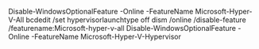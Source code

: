 Disable-WindowsOptionalFeature -Online -FeatureName Microsoft-Hyper-V-All
bcdedit /set hypervisorlaunchtype off
dism /online /disable-feature /featurename:Microsoft-hyper-v-all
Disable-WindowsOptionalFeature -Online -FeatureName Microsoft-Hyper-V-Hypervisor
